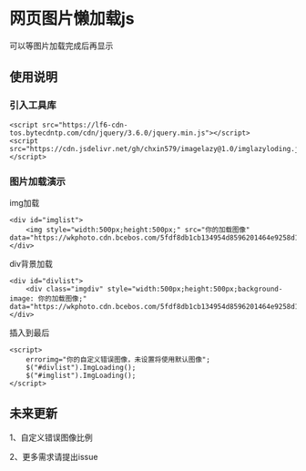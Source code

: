 # 网页图片懒加载js

可以等图片加载完成后再显示

## 使用说明

### 引入工具库

```
<script src="https://lf6-cdn-tos.bytecdntp.com/cdn/jquery/3.6.0/jquery.min.js"></script>
<script src="https://cdn.jsdelivr.net/gh/chxin579/imagelazy@1.0/imglazyloding.js"></script>
```

### 图片加载演示

img加载

```
<div id="imglist">
	<img style="width:500px;height:500px;" src="你的加载图像" data="https://wkphoto.cdn.bcebos.com/5fdf8db1cb134954d8596201464e9258d1094a14.jpg">
</div>
```
</div>

div背景加载

```
<div id="divlist">
	<div class="imgdiv" style="width:500px;height:500px;background-image: 你的加载图像;" data="https://wkphoto.cdn.bcebos.com/5fdf8db1cb134954d8596201464e9258d1094a14.jpg">
</div>
```

插入到最后

```
<script>
	errorimg="你的自定义错误图像，未设置将使用默认图像";
	$("#divlist").ImgLoading();
	$("#imglist").ImgLoading();
</script>
```

## 未来更新

 1、自定义错误图像比例
 
 2、更多需求请提出issue
